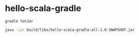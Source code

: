 # hello-scala-gradle

```bash
gradle fatJar

java -jar build/libs/hello-scala-gradle-all-1.0-SNAPSHOT.jar

```